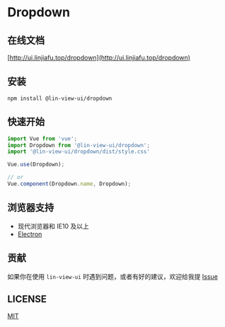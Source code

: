 # Dropdown


## 在线文档

[http://ui.linjiafu.top/dropdown](http://ui.linjiafu.top/dropdown)


## 安装

```
npm install @lin-view-ui/dropdown
```

## 快速开始

```javascript
import Vue from 'vue';
import Dropdown from '@lin-view-ui/dropdown';
import '@lin-view-ui/dropdown/dist/style.css'

Vue.use(Dropdown);

// or
Vue.component(Dropdown.name, Dropdown);
```

## 浏览器支持

- 现代浏览器和 IE10 及以上
- [Electron](http://electron.atom.io/)

## 贡献

如果你在使用 `lin-view-ui` 时遇到问题，或者有好的建议，欢迎给我提 [Issue](https://github.com/c10342/lin-view-ui/issues)

## LICENSE

[MIT](https://github.com/c10342/lin-view-ui/blob/master/LICENSE)
